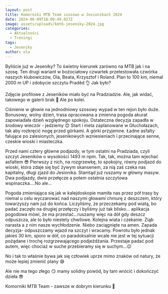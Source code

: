 ```yaml
---
layout: post
title: Komorniki MTB Team szosowo w Jesionikach 2024
date: 2024-06-09T18:09:49.027Z
image: assets/uploads/kmtb-jeseniky-2024.jpg
categories:
  - Aktualności
  - Treningi
tags:
  - Jeseniky
author: ola
---
```

Byliście już w Jeseníky? To świetny kierunek zarówno na MTB jak i na szosę. Ten drugi wariant w bożociałowy czwartek przetestowała czwórka naszych klubowiczów, Ola, Beata, Krzysztof i Roland. Plan to 100 km, niemal 2000 m UP i zdobycie szczytu Praděd 👌 Jak było?
<!--more-->

Zdjęcie profilowe z Jeseników miało być na Pradziadzie. Ale, jak widać, takowego w galerii brak 🤷 Ale po kolei.

Ciśnienie w głowie na jednodniowy szosowy wypad w ten rejon było duże. Bonusowy, wolny dzień, trasa opracowana a zmienna pogoda akurat zapowiadała dzień względnego spokoju. Ostateczna decyzja zapadła w środowy wieczór - jedziemy 😊 Start i meta zaplanowane w Głuchołazach, tak aby rozkręcić nogę przed górkami. A górki przyjemne. Ładne asfalty falujące po zalesionych, jesenikowych wzniesieniach i przecinające senne, czeskie wioski i miasteczka.

Przed nami cztery główne podjazdy, w tym ostatni na Pradziada, czyli szczyt Jeseników o wysokości 1493 m npm. Tak, tak, można tam wjechać asfaltem 😎 Pierwszy z nich, na rozgrzewkę, to spokojny, równy podjazd do wioski, która zdaje się być żywym skansenem, za nią zaś czeka nas kapitalny, długi zjazd do Jesionika. Stamtąd już ruszamy w główny masyw. Dwa podjazdy, dwie przełęcze a potem ostatnia szczytowa wspinaczka....No ale...

Pogoda zmieniająca się jak w kalejdoskopie mamiła nas przez pół trasy by niemal u celu wyczarować nad naszymi głowami chmurę z deszczem, który towarzyszy nam już do końca. Liczyliśmy, że przeczekamy pod wiatą, bo padać zaczęło na drugiej przełęczy i byliśmy już tak blisko... aplikacja pogodowa mówi, że ma przestać...ruszamy więc na dół gdy deszcz odpuszcza, ale to było niestety chwilowe. Kolejna wiata i czekanie. Ziąb narasta a z nim nasze wychłodzenie. Niebo zaciągnięte na amen. Zapada decyzja- odpuszczamy wjazd na szczyt i wracamy. Powrotu było jednak jakieś 30 km, sporo w dół, co paradoksalnie wcale nie jest w tej sytuacji pożądane i trochę rozgrzewającego podjeżdżania. Przestaje padać pod autem, więc chociaż w suche przebieramy się  w suchym...😉

No i tak to właśnie bywa jak się człowiek uprze mimo znaków od natury, że może lepiej zmienić plany 😅 

Ale nie ma tego złego 😏 mamy solidny powód, by tam wrócić i dokończyć dzieła 😎

Komorniki MTB Team - zawsze w dobrym kierunku 🙂